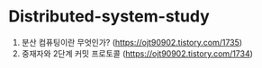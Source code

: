 # Distributed-system-study
1. 분산 컴퓨팅이란 무엇인가? (https://ojt90902.tistory.com/1735)
2. 중재자와 2단계 커밋 프로토콜 (https://ojt90902.tistory.com/1734)
